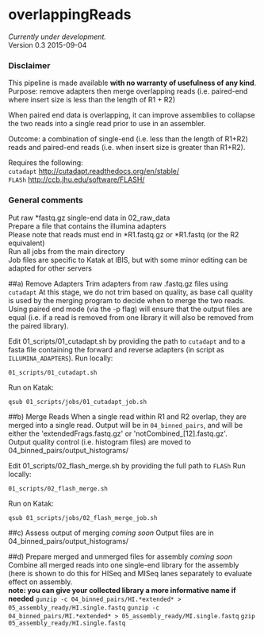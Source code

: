 # overlappingReads
*Currently under development.*  
Version 0.3 
2015-09-04  

### Disclaimer
This pipeline is made available **with no warranty of usefulness of any kind**.  
Purpose: remove adapters then merge overlapping reads (i.e. paired-end where insert size is less than the length of R1 + R2)

When paired end data is overlapping, it can improve assemblies to collapse the two reads into a single read
prior to use in an assembler.

Outcome: a combination of single-end (i.e. less than the length of R1+R2) reads and paired-end reads (i.e. when insert size is greater than R1+R2).

Requires the following:  
`cutadapt`         http://cutadapt.readthedocs.org/en/stable/  
`FLASh`            http://ccb.jhu.edu/software/FLASH/ 

### General comments
Put raw *fastq.gz single-end data in 02_raw_data  
Prepare a file that contains the illumina adapters  
Please note that reads must end in *R1.fastq.gz or *R1.fastq (or the R2 equivalent)  
Run all jobs from the main directory  
Job files are specific to Katak at IBIS, but with some minor editing can be adapted for other servers  

##a) Remove Adapters
Trim adapters from raw .fastq.gz files using `cutadapt`
At this stage, we do not trim based on quality, as base call quality is used by the merging program to decide when to merge the two reads. Using paired end mode (via the -p flag) will ensure that the output files are equal (i.e. if a read is removed from one library it will also be removed from the paired library).

Edit 01_scripts/01_cutadapt.sh by providing the path to `cutadapt` and to a fasta file containing the forward and reverse adapters (in script as `ILLUMINA_ADAPTERS`).
Run locally:
```
01_scripts/01_cutadapt.sh
```

Run on Katak: 
```
qsub 01_scripts/jobs/01_cutadapt_job.sh
```

##b) Merge Reads
When a single read within R1 and R2 overlap, they are merged into a single read. 
Output will be in `04_binned_pairs`, and will be either the 'extendedFrags.fastq.gz' or 'notCombined_[12].fastq.gz'.  
Output quality control (i.e. histogram files) are moved to 04_binned_pairs/output_histograms/ 

Edit 01_scripts/02_flash_merge.sh by providing the full path to `FLASh` 
Run locally:
```
01_scripts/02_flash_merge.sh
```

Run on Katak: 
```
qsub 01_scripts/jobs/02_flash_merge_job.sh
```

##c) Assess output of merging
*coming soon*
Output files are in 04_binned_pairs/output_histograms/  

##d) Prepare merged and unmerged files for assembly
*coming soon*
Combine all merged reads into one single-end library for the assembly (here is shown to do this for HISeq and MISeq lanes separately to evaluate effect on assembly.  
**note: you can give your collected library a more informative name if needed**
``gunzip -c 04_binned_pairs/HI.*extended* > 05_assembly_ready/HI.single.fastq`` 
``gunzip -c 04_binned_pairs/MI.*extended* > 05_assembly_ready/MI.single.fastq`` 
``gzip 05_assembly_ready/HI.single.fastq``
